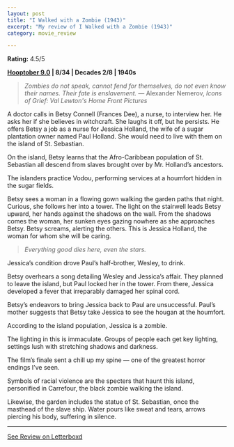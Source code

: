 ```yaml
---
layout: post
title: "I Walked with a Zombie (1943)"
excerpt: "My review of I Walked with a Zombie (1943)"
category: movie_review

---
```


**Rating:** 4.5/5

<b><a href="https://boxd.it/pOmcY">Hooptober 9.0</a> | 8/34 | Decades 2/8 | 1940s</b>

<blockquote cite="https://www.google.com/books/edition/_/NacwDwAAQBAJ"><i>Zombies do not speak, cannot fend for themselves, do not even know their names. Their fate is enslavement.</i>
— Alexander Nemerov, <i>Icons of Grief: Val Lewton's Home Front Pictures</i></blockquote>

A doctor calls in Betsy Connell (Frances Dee), a nurse, to interview her. He asks her if she believes in witchcraft. She laughs it off, but he persists. He offers Betsy a job as a nurse for Jessica Holland, the wife of a sugar plantation owner named Paul Holland. She would need to live with them on the island of St. Sebastian.

On the island, Betsy learns that the Afro-Caribbean population of St. Sebastian all descend from slaves brought over by Mr. Holland’s ancestors.

The islanders practice Vodou, performing services at a houmfort hidden in the sugar fields.

Betsy sees a woman in a flowing gown walking the garden paths that night. Curious, she follows her into a tower. The light on the stairwell leads Betsy upward, her hands against the shadows on the wall. From the shadows comes the woman, her sunken eyes gazing nowhere as she approaches Betsy. Betsy screams, alerting the others. This is Jessica Holland, the woman for whom she will be caring.

<blockquote><i>Everything good dies here, even the stars.</i></blockquote>

Jessica’s condition drove Paul’s half-brother, Wesley, to drink. 

Betsy overhears a song detailing Wesley and Jessica’s affair. They planned to leave the island, but Paul locked her in the tower. From there, Jessica developed a fever that irreparably damaged her spinal cord.

Betsy’s endeavors to bring Jessica back to Paul are unsuccessful. Paul’s mother suggests that Betsy take Jessica to see the hougan at the houmfort.

According to the island population, Jessica is a zombie.

The lighting in this is immaculate. Groups of people each get key lighting, settings lush with stretching shadows and darkness.

The film’s finale sent a chill up my spine — one of the greatest horror endings I’ve seen.

Symbols of racial violence are the specters that haunt this island, personified in Carrefour, the black zombie walking the island.

Likewise, the garden includes the statue of St. Sebastian, once the masthead of the slave ship. Water pours like sweat and tears, arrows piercing his body, suffering in silence.

<hr>

[See Review on Letterboxd](https://boxd.it/58bugn)

